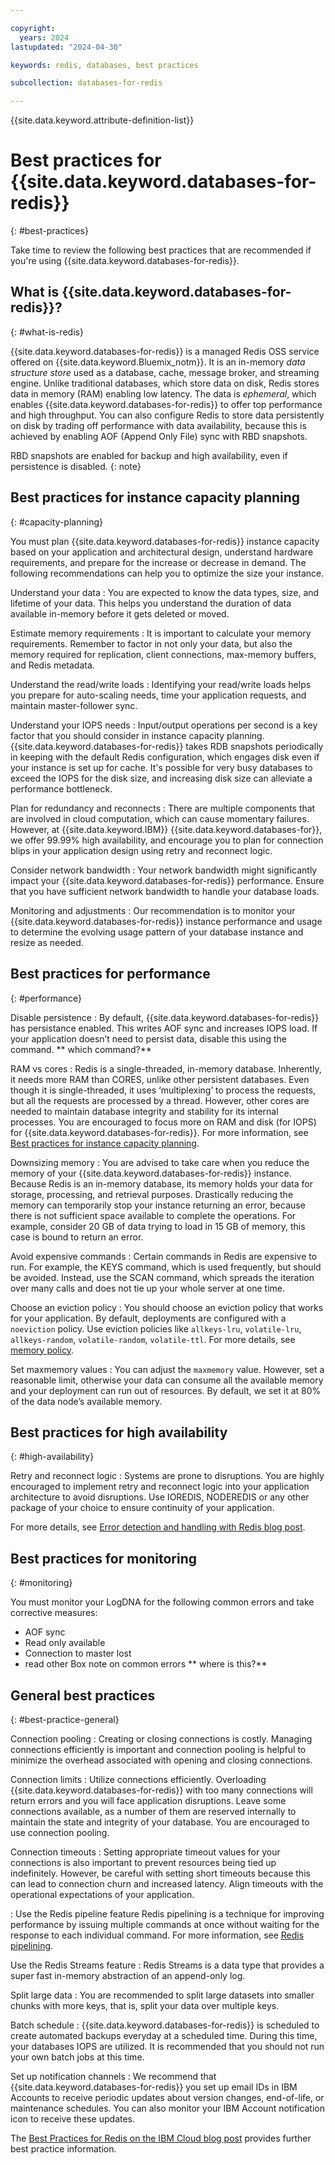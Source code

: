 ```yaml
---

copyright:
  years: 2024
lastupdated: "2024-04-30"

keywords: redis, databases, best practices

subcollection: databases-for-redis

---
```


{{site.data.keyword.attribute-definition-list}}

# Best practices for {{site.data.keyword.databases-for-redis}}
{: #best-practices}

Take time to review the following best practices that are recommended if you're using {{site.data.keyword.databases-for-redis}}.


## What is {{site.data.keyword.databases-for-redis}}?
{: #what-is-redis}

{{site.data.keyword.databases-for-redis}} is a managed Redis OSS service offered on {{site.data.keyword.Bluemix_notm}}. It is an in-memory _data structure store_ used as a database, cache, message broker, and streaming engine. Unlike traditional databases, which store data on disk, Redis stores data in memory (RAM) enabling low latency. The data is _ephemeral_, which enables {{site.data.keyword.databases-for-redis}} to offer top performance and high throughput. You can also configure Redis to store data persistently on disk by trading off performance with data availability, because this is achieved by enabling AOF (Append Only File) sync with RBD snapshots.

RBD snapshots are enabled for backup and high availability, even if persistence is disabled.
{: note}

## Best practices for instance capacity planning
{: #capacity-planning}

You must plan {{site.data.keyword.databases-for-redis}} instance capacity based on your application and architectural design, understand hardware requirements, and prepare for the increase or decrease in demand. The following recommendations can help you to optimize the size your instance.

Understand your data
:   You are expected to know the data types, size, and lifetime of your data. This helps you understand the duration of data available in-memory before it gets deleted or moved.

Estimate memory requirements
:   It is important to calculate your memory requirements. Remember to factor in not only your data, but also the memory required for replication, client connections, max-memory buffers, and Redis metadata.

Understand the read/write loads
:   Identifying your read/write loads helps you prepare for auto-scaling needs, time your application requests, and maintain master-follower sync.

Understand your IOPS needs 
:   Input/output operations per second is a key factor that you should consider in instance capacity planning. {{site.data.keyword.databases-for-redis}} takes RDB snapshots periodically in keeping with the default Redis configuration, which engages disk even if your instance is set up for cache. It's possible for very busy databases to exceed the IOPS for the disk size, and increasing disk size can alleviate a performance bottleneck.

Plan for redundancy and reconnects
:   There are multiple components that are involved in cloud computation, which can cause momentary failures. However, at {{site.data.keyword.IBM}} {{site.data.keyword.databases-for}}, we offer 99.99% high availability, and encourage you to plan for connection blips in your application design using retry and reconnect logic.


Consider network bandwidth
:   Your network bandwidth might significantly impact your {{site.data.keyword.databases-for-redis}} performance. Ensure that you have sufficient network bandwidth to handle your database loads.

Monitoring and adjustments
:   Our recommendation is to monitor your {{site.data.keyword.databases-for-redis}} instance performance and usage to determine the evolving usage pattern of your database instance and resize as needed.


## Best practices for performance
{: #performance}

Disable persistence
:   By default, {{site.data.keyword.databases-for-redis}} has persistance enabled. This writes AOF sync and increases IOPS load. If your application doesn’t need to persist data, disable this using the command.
** which command?**

RAM vs cores
:   Redis is a single-threaded, in-memory database. Inherently, it needs more RAM than CORES, unlike other persistent databases. Even though it is single-threaded, it uses ‘multiplexing’ to process the requests, but all the requests are processed by a thread. However, other cores are needed to maintain database integrity and stability for its internal processes. You are encouraged to focus more on RAM and disk (for IOPS) for {{site.data.keyword.databases-for-redis}}. For more information, see [Best practices for  instance capacity planning](/docs/databases-for-redis?topic=databases-for-redis-best-practices#capacity-planning). 

Downsizing memory
:   You are advised to take care when you reduce the memory of your {{site.data.keyword.databases-for-redis}} instance. Because Redis is an in-memory database, its memory holds your data for storage, processing, and retrieval purposes. Drastically reducing the memory can temporarily stop your instance returning an error, because there is not sufficient space available to complete the operations. For example, consider 20 GB of data trying to load in 15 GB of memory, this case is bound to return an error.

Avoid expensive commands
:   Certain commands in Redis are expensive to run. For example, the KEYS command, which is used frequently, but should be avoided. Instead, use the SCAN command, which spreads the iteration over many calls and does not tie up your whole server at one time.

Choose an eviction policy 
:   You should choose an eviction policy that works for your application. By default, deployments are configured with a `noeviction` policy. Use eviction policies like `allkeys-lru`, `volatile-lru`, `allkeys-random`, `volatile-random`, `volatile-ttl`. For more details, see [memory policy](/docs/databases-for-redis?topic=databases-for-redis-redis-cache#redis-cache-maxmemory).

Set maxmemory values
:   You can adjust the `maxmemory` value. However, set a reasonable limit, otherwise your data can consume all the available memory and your deployment can run out of resources. By default, we set it at 80% of the data node’s available memory.

## Best practices for high availability
{: #high-availability}

Retry and reconnect logic 
:   Systems are prone to disruptions. You are highly encouraged to implement retry and reconnect logic into your application architecture to avoid disruptions. Use IOREDIS, NODEREDIS or any other package of your choice to ensure continuity of your application.

For more details, see [Error detection and handling with Redis blog post](https://developer.ibm.com/articles/error-detection-and-handling-with-redis/).

## Best practices for monitoring
{: #monitoring}

You must monitor your LogDNA for the following common errors and take corrective measures:

* AOF sync
* Read only available
* Connection to master lost
* read other Box note on common errors ** where is this?**

## General best practices 
{: #best-practice-general}

Connection pooling
:   Creating or closing connections is costly. Managing connections efficiently is important and connection pooling is helpful to minimize the overhead associated with opening and closing connections.

Connection limits 
:   Utilize connections efficiently. Overloading {{site.data.keyword.databases-for-redis}} with too many connections will return errors and you will face application disruptions. Leave some connections available, as a number of them are reserved internally to maintain the state and integrity of your database. You are encouraged to use connection pooling.

Connection timeouts
:   Setting appropriate timeout values for your connections is also important to prevent resources being tied up indefinitely. However, be careful with setting short timeouts because this can lead to connection churn and increased latency. Align timeouts with the operational expectations of your application.

:   Use the Redis pipeline feature
Redis pipelining is a technique for improving performance by issuing multiple commands at once without waiting for the response to each individual command. For more information, see [Redis pipelining](https://redis.io/docs/latest/develop/use/pipelining/).

Use the Redis Streams feature
:   Redis Streams is a data type that provides a super fast in-memory abstraction of an append-only log.

Split large data
:   You are recommended to split large datasets into smaller chunks with more keys, that is, split your data over multiple keys.

Batch schedule
:   {{site.data.keyword.databases-for-redis}} is scheduled to create automated backups everyday at a scheduled time. During this time, your databases IOPS are utilized. It is recommended that you should not run your own batch jobs at this time.

Set up notification channels
:   We recommend that {{site.data.keyword.databases-for-redis}} you set up email IDs in IBM Accounts to receive periodic updates about version changes, end-of-life, or maintenance schedules. You can also monitor your IBM Account notification icon to receive these updates.

The [Best Practices for Redis on the IBM Cloud blog post](https://www.ibm.com/blog/best-practices-for-redis-on-the-ibm-cloud/) provides further best practice information.





